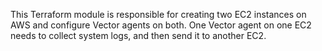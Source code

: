 This Terraform module is responsible for creating two EC2 instances on AWS and configure Vector agents on both. One Vector agent on one EC2 needs to collect system logs, and then send it to another EC2.
